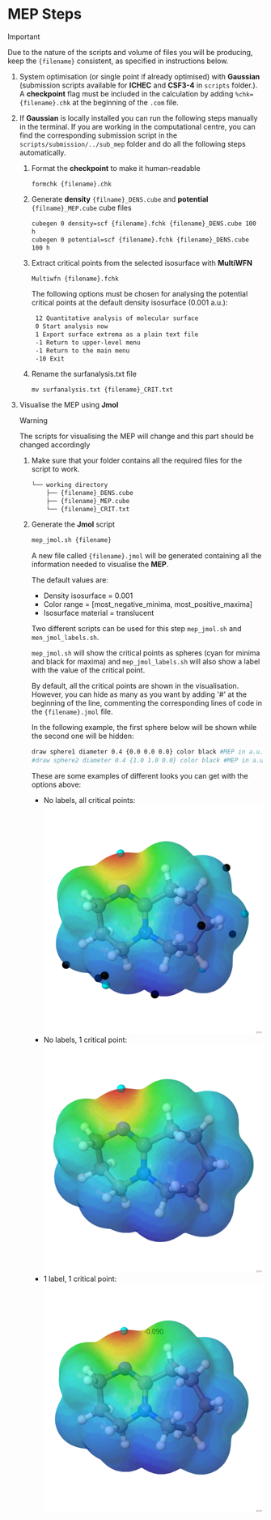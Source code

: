 # MEP Steps

> [!IMPORTANT]  
> Due to the nature of the scripts and volume of files you will be producing, keep the `{filename}` consistent, as specified in instructions below.

1. System optimisation (or single point if already optimised) with **Gaussian** (submission scripts available for **ICHEC** and **CSF3-4** in `scripts` folder.).
A **checkpoint** flag must be included in the calculation by adding `%chk={filename}.chk` at the beginning of the `.com` file.
2. If **Gaussian** is locally installed you can run the following steps manually in the terminal. 
If you are working in the computational centre, you can find the corresponding submission script in the `scripts/submission/../sub_mep` folder and do all the following steps automatically.

    1. Format the **checkpoint** to make it human-readable 

        ```{bash}
        formchk {filename}.chk
        ```

    2. Generate **density** `{filname}_DENS.cube` and **potential** `{filname}_MEP.cube` cube files

        ```{bash}
        cubegen 0 density=scf {filename}.fchk {filename}_DENS.cube 100 h
        cubegen 0 potential=scf {filename}.fchk {filename}_DENS.cube 100 h
        ```

    3. Extract critical points from the selected isosurface with **MultiWFN**

        ```{bash}
        Multiwfn {filename}.fchk
        ```

        The following options must be chosen for analysing the potential critical points at the default density isosurface (0.001 a.u.):

        ```
         12 Quantitative analysis of molecular surface
         0 Start analysis now
         1 Export surface extrema as a plain text file
         -1 Return to upper-level menu
         -1 Return to the main menu
         -10 Exit
        ```

    4. Rename the surfanalysis.txt file
    
        ```{bash}
        mv surfanalysis.txt {filename}_CRIT.txt
        ```

3. Visualise the MEP using **Jmol**

    > [!WARNING]  
    > The scripts for visualising the MEP will change and this part should be changed accordingly

    1. Make sure that your folder contains all the required files for the script to work.
        ```
        └── working directory 
            ├── {filename}_DENS.cube
            ├── {filename}_MEP.cube
            └── {filename}_CRIT.txt
        ```
    2. Generate the **Jmol** script

        ```bash
        mep_jmol.sh {filename}
        ```

        A new file called `{filename}.jmol` will be generated containing all the information needed to visualise the **MEP**.
        
        The default values are:
        - Density isosurface = 0.001
        - Color range = [most_negative_minima, most_positive_maxima]
        - Isosurface material = translucent

        Two different scripts can be used for this step `mep_jmol.sh` and `men_jmol_labels.sh`.

        `mep_jmol.sh` will show the critical points as spheres (cyan for minima and black for maxima) and `mep_jmol_labels.sh` will also show a label with the value of the critical point.

        By default, all the critical points are shown in the visualisation. 
        However, you can hide as many as you want by adding '#' at the beginning of the line, commenting the corresponding lines of code in the `{filename}.jmol` file. 

        In the following example, the first sphere below will be shown while the second one will be hidden:

        ```bash
        draw sphere1 diameter 0.4 {0.0 0.0 0.0} color black #MEP in a.u. 0.2184
        #draw sphere2 diameter 0.4 {1.0 1.0 0.0} color black #MEP in a.u. 0.3651
        ```

        These are some examples of different looks you can get with the options above:

        - No labels, all critical points:
        ![no_labels_all](./figures/mep_all_sphere.png)
        - No labels, 1 critical point:
        ![no_labels_all](./figures/mep_1_sphere.png)
        - 1 label, 1 critical point:
        ![no_labels_all](./figures/mep_1_label.png)
